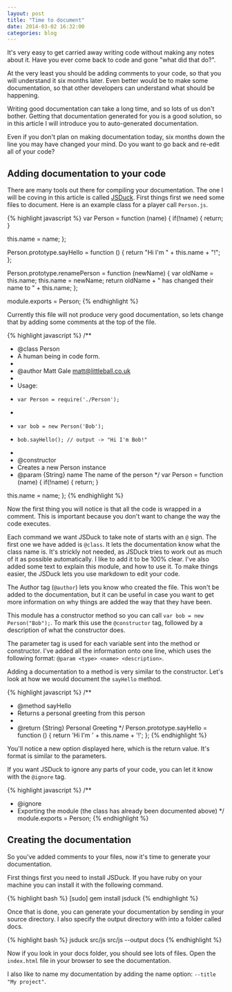 ```yaml
---
layout: post
title: "Time to document"
date: 2014-03-02 16:32:00
categories: blog
---
```


It's very easy to get carried away writing code without making any notes about it. Have you ever come back to code and gone "what did that do?".

At the very least you should be adding comments to your code, so that you will understand it six months later. Even better would be to make some documentation, so that other developers can understand what should be happening.

Writing good documentation can take a long time, and so lots of us don't bother. Getting that documentation generated for you is a good solution, so in this article I will introduce you to auto-generated documentation.

Even if you don't plan on making documentation today, six months down the line you may have changed your mind. Do you want to go back and re-edit all of your code?

## Adding documentation to your code

There are many tools out there for compiling your documentation. The one I will be coving in this article is called [JSDuck][jsduck]. First things first we need some files to document. Here is an example class for a player call `Person.js`.

{% highlight javascript %}
var Person = function (name) {
  if(!name) {
    return;
  }

  this.name = name;
};

Person.prototype.sayHello = function () {
  return "Hi I'm " + this.name + "!";
};

Person.prototype.renamePerson = function (newName) {
  var oldName = this.name;
  this.name = newName;
  return oldName + " has changed their name to " + this.name;
};

module.exports = Person;
{% endhighlight %}

Currently this file will not produce very good documentation, so lets change that by adding some comments at the top of the file.

{% highlight javascript %}
/**
 * @class Person
 * A human being in code form.
 *
 * @author Matt Gale <matt@littleball.co.uk>
 *
 * Usage:
 *     var Person = require('./Person');
 *
 *     var bob = new Person('Bob');
 *     bob.sayHello(); // output -> "Hi I'm Bob!"
 *
 * @constructor
 * Creates a new Person instance
 * @param {String} name The name of the person
 */
var Person = function (name) {
  if(!name) {
    return;
  }

  this.name = name;
};
{% endhighlight %}

Now the first thing you will notice is that all the code is wrapped in a comment. This is important because you don't want to change the way the code executes.

Each command we want JSDuck to take note of starts with an `@` sign. The first one we have added is `@class`. It lets the documentation know what the class name is. It's strickly not needed, as JSDuck tries to work out as much of it as possible automatically. I like to add it to be 100% clear. I've also added some text to explain this module, and how to use it. To make things easier, the JSDuck lets you use markdown to edit your code.

The Author tag (`@author`) lets you know who created the file. This won't be added to the documentation, but it can be useful in case you want to get more information on why things are added the way that they have been.

This module has a constructor method so you can call `var bob = new Person("Bob");`. To mark this use the `@constructor` tag, followed by a description of what the constructor does.

The parameter tag is used for each variable sent into the method or constructor. I've added all the information onto one line, which uses the following format: `@param <type> <name> <description>`.

Adding a documentation to a method is very similar to the constructor. Let's look at how we would document the `sayHello` method.

{% highlight javascript %}
/**
 * @method sayHello
 * Returns a personal greeting from this person
 *
 * @return {String} Personal Greeting
 */
Person.prototype.sayHello = function () {
    return 'Hi I\'m ' + this.name + '!';
};
{% endhighlight %}

You'll notice a new option displayed here, which is the return value. It's format is similar to the parameters.

If you want JSDuck to ignore any parts of your code, you can let it know with the `@ignore` tag.

{% highlight javascript %}
/**
 * @ignore
 * Exporting the module (the class has already been documented above)
 */
module.exports = Person;
{% endhighlight %}

## Creating the documentation

So you've added comments to your files, now it's time to generate your documentation.

First things first you need to install JSDuck. If you have ruby on your machine you can install it with the following command.

{% highlight bash %}
[sudo] gem install jsduck
{% endhighlight %}

Once that is done, you can generate your documentation by sending in your source directory. I also specify the output directory with into a folder called docs.

{% highlight bash %}
jsduck src/js src/js --output docs
{% endhighlight %}

Now if you look in your docs folder, you should see lots of files. Open the `index.html` file in your browser to see the documentation.

I also like to name my documentation by adding the name option: `--title "My project"`.

[jsduck]:       https://github.com/senchalabs/jsduck
